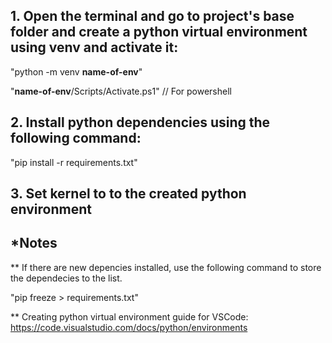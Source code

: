 ## 1. Open the terminal and go to project's base folder and create a python virtual environment using venv and activate it:
"python -m venv **name-of-env**" 

"**name-of-env**/Scripts/Activate.ps1" // For powershell

## 2. Install python dependencies using the following command:
"pip install -r requirements.txt"

## 3. Set kernel to to the created python environment  

## *Notes
** If there are new depencies installed, use the following command to store the dependecies to the list.

"pip freeze > requirements.txt"  

** Creating python virtual environment guide for VSCode:
https://code.visualstudio.com/docs/python/environments